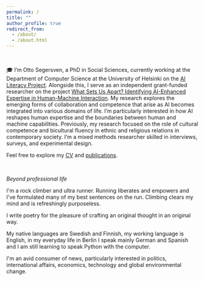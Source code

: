 ```yaml
---
permalink: /
title: ""
author_profile: true
redirect_from: 
  - /about/
  - /about.html
---
```


 


<!--This is my personal page to tell you about myself, my work and showcase my research projects and proposals.-->




<br>


🎓 I’m Otto Segersven, a PhD in Social Sciences, currently working at the Department of Computer Science at the University of Helsinki on the [AI Literacy Project](https://ailit.fi). Alongside this, I serve as an independent grant-funded researcher on the project [What Sets Us Apart? Identifying AI-Enhanced Expertise in Human-Machine Interaction](https://koneensaatio.fi/en/grants-and-residencies/what-sets-us-apart-identifying-ai-enhanced-expertise-in-human-machine-interaction-2/). My research explores the emerging forms of collaboration and competence that arise as AI becomes integrated into various domains of life. I’m particularly interested in how AI reshapes human expertise and the boundaries between human and machine capabilities. Previously, my research focused on the role of cultural competence and bicultural fluency in ethnic and religious relations in contemporary society. I’m a mixed methods researcher skilled in interviews, surveys, and experimental design.






Feel free to explore my [CV](cv/) and [publications](/publications/).

<br>

*Beyond professional life*


I'm a rock climber and ultra runner. Running liberates and empowers and I've formulated many of my best sentences on the run. Climbing clears my mind and is refreshingly purposeless.


I write poetry for the pleasure of crafting an original thought in an original way.  <!--Poetry helps me to touch the here and now and perhaps grasp a glimpse of the universal, intersubjective experience.-->


My native languages are Swedish and Finnish, my working language is English, in my everyday life in Berlin I speak mainly German and Spanish and I am still learning to speak Python with the computer.


I'm an avid consumer of news, particularly interested in politics, international affairs, economics, technology and global environmental change.

